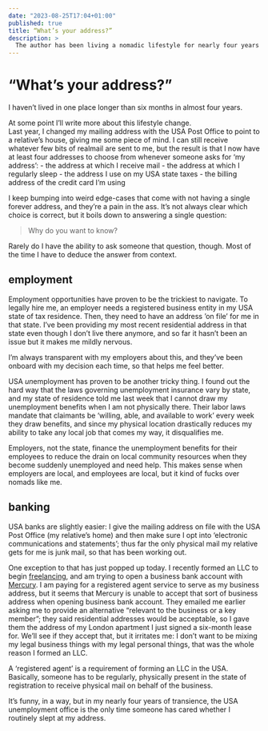 ```yaml
---
date: "2023-08-25T17:04+01:00"
published: true
title: “What’s your address?”
description: >
  The author has been living a nomadic lifestyle for nearly four years and does not have a permanent address. This has created challenges for them in various areas of their life, including employment, unemployment benefits, and banking.
---
```

# “What’s your address?”

I haven’t lived in one place longer than six months in almost four years.
<aside>
At some point I’ll write more about this lifestyle change.
</aside>
Last year, I changed my mailing address with the USA Post Office to point to a relative’s house, giving me some piece of mind. I can still receive whatever few bits of realmail are sent to me, but the result is that I now have at least four addresses to choose from whenever someone asks for ‘my address’:
- the address at which I receive mail
- the address at which I regularly sleep
- the address I use on my USA state taxes
- the billing address of the credit card I’m using

I keep bumping into weird edge-cases that come with not having a single forever address, and they’re a pain in the ass. It’s not always clear which choice is correct, but it boils down to answering a single question:
>Why do you want to know?

Rarely do I have the ability to ask someone that question, though. Most of the time I have to deduce the answer from context.

## employment

Employment opportunities have proven to be the trickiest to navigate. To legally hire me, an employer needs a registered business entity in my USA state of tax residence. Then, they need to have an address ’on file’ for me in that state. I’ve been providing my most recent residential address in that state even though I don’t live there anymore, and so far it hasn’t been an issue but it makes me mildly nervous.
<aside>
I’m always transparent with my employers about this, and they’ve been onboard with my decision each time, so that helps me feel better.
</aside>

USA <em>un</em>employment has proven to be another tricky thing. I found out the hard way that the laws governing unemployment insurance vary by state, and my state of residence told me last week that I cannot draw my unemployment benefits when I am not physically there. Their labor laws mandate that claimants be ‘willing, able, and available to work’ every week they draw benefits, and since my physical location drastically reduces my ability to take any local job that comes my way, it disqualifies me.

Employers, not the state, finance the unemployment benefits for their employees to reduce the drain on local community resources when they become suddenly unemployed and need help. This makes sense when employers are local, and employees are local, but it kind of fucks over nomads like me.

## banking
USA banks are slightly easier: I give the mailing address on file with the USA Post Office (my relative’s home) and then make sure I opt into ‘electronic communications and statements’; thus far the only physical mail my relative gets for me is junk mail, so that has been working out.

One exception to that has just popped up today. I recently formed an LLC to begin [freelancing](/blog/freelancing), and am trying to open a business bank account with [Mercury](https://mercury.com). I am paying for a registered agent service to serve as my business address, but it seems that Mercury is unable to accept that sort of business address when opening business bank account. They emailed me earlier asking me to provide an alternative “relevant to the business or a key member”; they said residential addresses would be acceptable, so I gave them the address of my London apartment I just signed a six-month lease for. We’ll see if they accept that, but it irritates me: I don’t want to be mixing my legal business things with my legal personal things, that was the whole reason I formed an LLC.
<aside>
A ‘registered agent’ is a requirement of forming an LLC in the USA. Basically, someone has to be regularly, physically present in the state of registration to receive physical mail on behalf of the business.
</aside>

<Stars />

It’s funny, in a way, but in my nearly four years of transience, the USA unemployment office is the only time someone has cared whether I routinely slept at my address.
